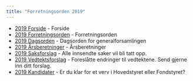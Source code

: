 ```yaml
---
title: "Forretningsorden 2019"
---
```


* [2019 Forside](/wiki/online/generalforsamlingen/genfors2019)   - Forside
* [2019 Forretningsorden](/wiki/online/generalforsamlingen/genfors2019/forretningsorden) - Forretningsorden
* [2019 Dagsorden](/wiki/online/generalforsamlingen/genfors2019/dagsorden) - Dagsorden for generalforsamlingen
* [2019 Årsberetninger](/wiki/online/generalforsamlingen/genfors2019/aarsberetninger) - Årsberetninger
* [2019 Saksforslag](/wiki/online/generalforsamlingen/genfors2019/saksforslag) - Alle innsendte saker vil bli tatt opp.
* [2019 Vedtektsforslag](/wiki/online/generalforsamlingen/genfors2019/vedtekstforslag) - Foreslåtte endringer til vedtektene. Send gjerne inn ditt forslag.
* [2019 Kandidater](/wiki/online/generalforsamlingen/genfors2019/valg) - Er du klar for et verv i Hovedstyret eller Fondstyret?
